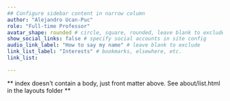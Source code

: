 ```yaml
---
## Configure sidebar content in narrow column
author: "Alejandro Ucan-Puc"
role: "Full-time Professor"
avatar_shape: rounded # circle, square, rounded, leave blank to exclude
show_social_links: false # specify social accounts in site config
audio_link_label: "How to say my name" # leave blank to exclude
link_list_label: "Interests" # bookmarks, elsewhere, etc.
link_list:

---
```


** index doesn't contain a body, just front matter above.
See about/list.html in the layouts folder **